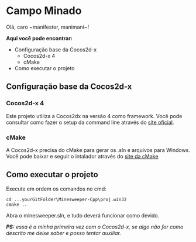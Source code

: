 # Campo Minado

Olá, caro ~manifester, manimani~!

**Aqui você pode encontrar:**
 - Configuração base da Cocos2d-x
    - Cocos2d-x 4
    - cMake
 - Como executar o projeto

## Configuração base da Cocos2d-x
### Cocos2d-x 4
Este projeto utiliza a Cocos2dx na versão 4 como framework. Você pode consultar como fazer o setup da command line através do [site oficial](https://docs.cocos2d-x.org/cocos2d-x/v4/en/editors_and_tools/cocosCLTool.html).

### cMake
A Cocos2d-x precisa do cMake para gerar os .sln e arquivos para Windows. Você pode baixar e seguir o intalador através do [site da cMake](https://cmake.org/)

## Como executar o projeto
Execute em ordem os comandos no cmd:

    cd ...yourGitFolder\Minesweeper-Cpp\proj.win32
    cmake ..

Abra o minesweeper.sln, e tudo deverá funcionar como devido.

***PS:** essa é a minha primeira vez com o Cocos2d-x, se algo não for como descrito me deixe saber e posso tentar auxiliar.*
